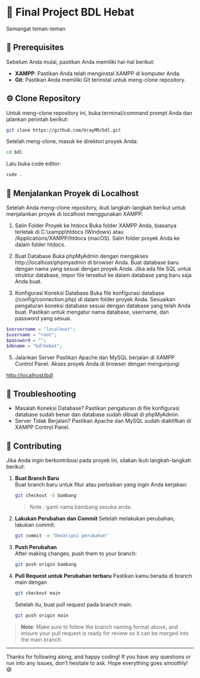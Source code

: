 # 📁 Final Project BDL Hebat

Semangat teman-teman

## 📝 Prerequisites

Sebelum Anda mulai, pastikan Anda memiliki hal-hal berikut:

- **XAMPP**: Pastikan Anda telah menginstal XAMPP di komputer Anda.
- **Git**: Pastikan Anda memiliki Git terinstal untuk meng-clone repository.

## ⚙️ Clone Repository

Untuk meng-clone repository ini, buka terminal/command prompt Anda dan jalankan perintah berikut:

```bash
git clone https://github.com/UrayMR/bdl.git
```

Setelah meng-clone, masuk ke direktori proyek Anda:

```bash
cd bdl
```

Lalu buka code editor:

```bash
code .
```

## 🚀 Menjalankan Proyek di Localhost

Setelah Anda meng-clone repository, ikuti langkah-langkah berikut untuk menjalankan proyek di localhost menggunakan XAMPP:

1. Salin Folder Proyek ke htdocs
   Buka folder XAMPP Anda, biasanya terletak di C:\xampp\htdocs (Windows) atau /Applications/XAMPP/htdocs (macOS).
   Salin folder proyek Anda ke dalam folder htdocs.

2. Buat Database
   Buka phpMyAdmin dengan mengakses http://localhost/phpmyadmin di browser Anda.
   Buat database baru dengan nama yang sesuai dengan proyek Anda.
   Jika ada file SQL untuk struktur database, impor file tersebut ke dalam database yang baru saja Anda buat.

3. Konfigurasi Koneksi Database
   Buka file konfigurasi database (/config/connection.php) di dalam folder proyek Anda.
   Sesuaikan pengaturan koneksi database sesuai dengan database yang telah Anda buat. Pastikan untuk mengatur nama database, username, dan password yang sesuai.

```php
$servername = "localhost";
$username = "root";
$password = "";
$dbname = "bdlhebat";
```

5. Jalankan Server
   Pastikan Apache dan MySQL berjalan di XAMPP Control Panel.
   Akses proyek Anda di browser dengan mengunjungi

[http://localhost/bdl](http://localhost/bdl)

## 🎯 Troubleshooting

- Masalah Koneksi Database? Pastikan pengaturan di file konfigurasi database sudah benar dan database sudah dibuat di phpMyAdmin.
- Server Tidak Berjalan? Pastikan Apache dan MySQL sudah diaktifkan di XAMPP Control Panel.

## 🤝 Contributing

Jika Anda ingin berkontribusi pada proyek ini, silakan ikuti langkah-langkah berikut:

1. **Buat Branch Baru**  
   Buat branch baru untuk fitur atau perbaikan yang ingin Anda kerjakan:

   ```bash
   git checkout -b bambang
   ```

   > Note : ganti nama bambang sesuka anda.

2. **Lakukan Perubahan dan Commit**
   Setelah melakukan perubahan, lakukan commit:

   ```bash
   git commit -m "Deskripsi perubahan"
   ```

3. **Push Perubahan**  
   After making changes, push them to your branch:

   ```bash
   git push origin bambang
   ```

4. **Pull Request untuk Perubahan terbaru**
   Pastikan kamu berada di branch main dengan

   ```bash
   git checkout main
   ```

   Setelah itu, buat pull request pada branch main.

   ```bash
   git push origin main
   ```

> **Note**: Make sure to follow the branch naming format above, and ensure your pull request is ready for review so it can be merged into the main branch.

---

Thanks for following along, and happy coding! If you have any questions or run into any issues, don’t hesitate to ask. Hope everything goes smoothly! 😄

